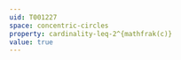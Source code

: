 ```yaml
---
uid: T001227
space: concentric-circles
property: cardinality-leq-2^{mathfrak(c)}
value: true
---
```

